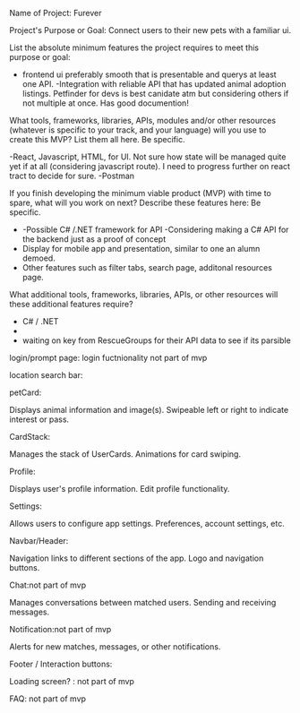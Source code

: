 Name of Project: Furever

Project's Purpose or Goal: Connect users to their new pets with a familiar ui.

List the absolute minimum features the project requires to meet this purpose or goal:

- frontend ui preferably smooth that is presentable and querys  at least one API.
-Integration with reliable API that has updated animal adoption listings. Petfinder for devs is best canidate atm but considering others if not multiple at once. Has good documention!

What tools, frameworks, libraries, APIs, modules and/or other resources (whatever is specific to your track, and your language) will you use to create this MVP? List them all here. Be specific.

 -React, Javascript, HTML, for UI. Not sure how state will be managed quite yet if at all (considering javascript route). I need to progress further on react tract to decide for sure.
 -Postman




If you finish developing the minimum viable product (MVP) with time to spare, what will you work on next? Describe these features here: Be specific.
- -Possible C# /.NET framework for API -Considering making a C# API for the backend just as a proof of concept
- Display for mobile app and presentation, similar to one an alumn demoed. 
- Other features such as filter tabs, search page, additonal resources page.

What additional tools, frameworks, libraries, APIs, or other resources will these additional features require?
- C# / .NET
-
- waiting on key from RescueGroups for their API data to see if its parsible 







login/prompt page: login fuctnionality not part of mvp 


location search bar:


petCard:

Displays animal information and image(s).
Swipeable left or right to indicate interest or pass.
       
CardStack:

Manages the stack of UserCards.
Animations for card swiping.

Profile:

Displays user's profile information.
Edit profile functionality.

Settings:

Allows users to configure app settings.
Preferences, account settings, etc.

Navbar/Header:

Navigation links to different sections of the app.
Logo and navigation buttons.

Chat:not part of mvp

Manages conversations between matched users.
Sending and receiving messages.

Notification:not part of mvp

Alerts for new matches, messages, or other notifications.

Footer / Interaction buttons:

Loading screen? : not part of mvp

FAQ: not part of mvp
